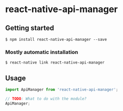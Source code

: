 # react-native-api-manager

## Getting started

`$ npm install react-native-api-manager --save`

### Mostly automatic installation

`$ react-native link react-native-api-manager`

## Usage
```javascript
import ApiManager from 'react-native-api-manager';

// TODO: What to do with the module?
ApiManager;
```
